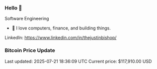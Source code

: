 ### Hello 🤙  

Software Engineering

- 🔭 I love computers, finance, and building things.
  
LinkedIn: https://www.linkedin.com/in/thejustinbishop/  











































































































































































































































































































































































































































































































































































































































































































































































































































































### Bitcoin Price Update
Last updated: 2025-07-21 18:36:09 UTC
Current price: $117,910.00 USD

